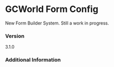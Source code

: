 # GCWorld Form Config

New Form Builder System.  Still a work in progress.




### Version
3.1.0

### Additional Information
